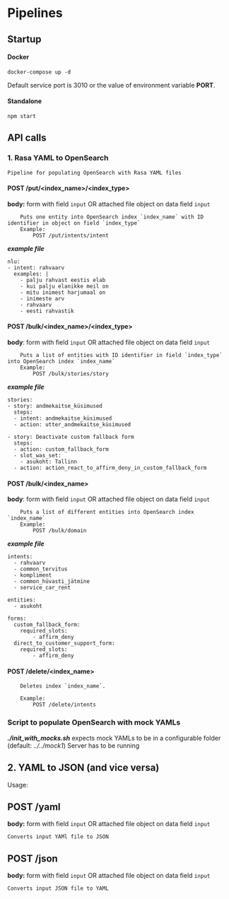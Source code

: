 
# Pipelines 

## Startup

#### Docker 
```
docker-compose up -d
```
Default service port is 3010 or the value of environment variable **PORT**.

#### Standalone

```
npm start
```


## API calls
### 1. Rasa YAML to OpenSearch
	Pipeline for populating OpenSearch with Rasa YAML files

####	POST /put/<index_name>/<index_type>
**body:** form with field `input` OR 
				attached file object on data field `input`

		Puts one entity into OpenSearch index `index_name` with ID identifier in object on field `index_type`
		Example: 
			POST /put/intents/intent
			
***example file***
```
nlu:
- intent: rahvaarv
  examples: |
    - palju rahvast eestis elab
    - kui palju elanikke meil on
    - mitu inimest harjumaal on
    - inimeste arv
    - rahvaarv
    - eesti rahvastik
```

####	POST /bulk/<index_name>/<index_type>
**body**: form with field `input` OR
			attached file object on data field `input`		

		Puts a list of entities with ID identifier in field `index_type` into OpenSearch index `index_name`  
		Example:
			POST /bulk/stories/story
			
***example file***
```
stories:
- story: andmekaitse_küsimused
  steps:
  - intent: andmekaitse_küsimused
  - action: utter_andmekaitse_küsimused
  
- story: Deactivate custom fallback form
  steps:
  - action: custom_fallback_form
  - slot_was_set:
    - asukoht: Tallinn
  - action: action_react_to_affirm_deny_in_custom_fallback_form
```

####	POST /bulk/<index_name>
**body**: form with field `input` OR
			attached file object on data field `input`		

		Puts a list of different entities into OpenSearch index `index_name`
		Example:
			POST /bulk/domain

***example file***
```
intents:
  - rahvaarv
  - common_tervitus
  - kompliment
  - common_hüvasti_jätmine
  - service_car_rent

entities:
  - asukoht

forms:
  custom_fallback_form:
    required_slots:
        - affirm_deny
  direct_to_customer_support_form:
    required_slots:
        - affirm_deny
```
####	POST /delete/<index_name>

		Deletes index `index_name`. 

		Example:
			POST /delete/intents


### Script to populate OpenSearch with mock YAMLs
***./init_with_mocks.sh***
expects mock YAMLs to be in a configurable folder (default: .*./../mock1*)
Server has to be running

## 2. YAML to JSON (and vice versa)

Usage:
## POST /yaml
**body:** form with field `input` OR 
				attached file object on data field `input`
				
	Converts input YAMl file to JSON

## POST /json
**body:** form with field `input` OR 
				attached file object on data field `input`
				
	Converts input JSON file to YAML
